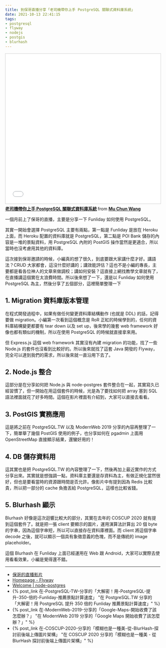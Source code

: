 ```yaml
---
title: 到保哥直播分享「老司機帶你上手 PostgreSQL 關聯式資料庫系統」
date: 2021-10-13 22:41:15
tags:
- postgresql
- flyway
- nodejs
- postgis
- blurhash
---
```


<iframe src="//www.slideshare.net/slideshow/embed_code/key/AIC2t5nj9WvSx3" width="595" height="485" frameborder="0" marginwidth="0" marginheight="0" scrolling="no" style="border:1px solid #CCC; border-width:1px; margin-bottom:5px; max-width: 100%;" allowfullscreen> </iframe> <div style="margin-bottom:5px"> <strong> <a href="//www.slideshare.net/kewang/postgresql-250366908" title="老司機帶你上手 PostgreSQL 關聯式資料庫系統" target="_blank">老司機帶你上手 PostgreSQL 關聯式資料庫系統</a> </strong> from <strong><a href="https://www.slideshare.net/kewang" target="_blank">Mu Chun Wang</a></strong> </div>

一個月前上了保哥的直播，主要是分享一下 Funliday 如何使用 PostgreSQL。

其實一開始會選擇 PostgreSQL 主要有兩點，第一點是 Funliday 是放在 Heroku 上面，而 Heroku 配置的資料庫就是 PostgreSQL，第二點是 POI Bank 儲存的內容是一堆的景點資料，用 PostgreSQL 內附的 PostGIS 操作當然是更適合，所以當時也沒考慮用其他的資料庫。

這次接到保哥邀請的時候，小編真的想了很久，到底要跟大家講什麼才好。講語法？CRUD 大家都會，這沒什麼好講的；講效能評估？這也不是小編的專長，主要都是看各位神人的文章來做調校；講如何安裝？這直接上網找教學文章就有了，在直播講這個實在太浪費時間。所以後來想了一下，還是以 Funliday 如何使用 PostgreSQL 為主，然後分享了五個部分，這裡簡單整理一下

## 1. Migration 資料庫版本管理

在程式開發過程中，如果有做任何變更資料庫結構動作 (也就是 DDL) 的話，記得要做 migration。小編第一次看到這個概念是 RoR 正紅的時候學到的，任何的資料庫結構變更都要有 tear down 以及 set up，後來學的幾套 web framework 好像也都有類似的機制，所以在使用 PostgreSQL 的時候就直接拿來用。

但 Express.js 這個 web framework 其實沒有內建 migration 的功能，找了一些 Node.js 的套件也沒看到比較好的。所以後來就找了這套 Java 開發的 Flyway，完全可以達到我們的需求，所以後來就一直沿用下去了。

## 2. Node.js 整合

這部分是在分享如何把 Node.js 與 node-postgres 套件整合在一起，其實寫久已經習慣了，但一開始在用這個套件的時候，光是為了要找如何把 array 塞到 SQL 語法裡面就花了好多時間。這個在影片裡面有介紹到，大家可以直接去看看。

## 3. PostGIS 實務應用

這是將之前在 PostgreSQL.TW 以及 ModernWeb 2019 分享的內容再整理了一下，簡單舉了幾個 PostGIS 使用的例子，也分享如何在 pgadmin 上面用 OpenStreetMap 直接顯示結果，還蠻好用的！

## 4. DB 儲存資料用

這其實也是把 PostgreSQL.TW 的內容整理了一下，然後再加上最近實作的方式分享出來。其實就是想強調一點，資料庫主要還是存資料為主，有做正規化當然很好，但也是要看當時的資源跟時間是否允許。像影片中有提到因為 Redis 比較貴，所以把一部分的 cache 負擔丟給 PostgreSQL，這樣也比較省錢。

## 5. Blurhash 顯示

Blurhash 好像是這次迴響比較大的部分，其實在去年的 COSCUP 2020 就有提到這個套件了。就是把一張 client 要顯示的圖片，運用演算法計算出 20 個 byte 的字串，因為這個字串短，所以可以直接存在資料庫裡面。而 client 將這個字串 decode 之後，就可以顯示一個具有象徵意義的色塊，而不是傳統的 image placeholder。

這個 Blurhash 在 Funliday 上面已經運用在 Web 跟 Android，大家可以實際去使用看看效果，小編是覺得還不錯。

---

* [保哥的直播影片](https://www.facebook.com/will.fans/videos/145266924463322)
* [Homepage - Flyway](https://flywaydb.org/)
* [Welcome | node-postgres](https://node-postgres.com/)
* {% post_link 在-PostgreSQL-TW-分享的「大解密！用-PostgreSQL-提升-350-倍的-Funliday-推薦景點計算速度」 "在 PostgreSQL.TW 分享的「大解密！用 PostgreSQL 提升 350 倍的 Funliday 推薦景點計算速度」" %}
* {% post_link 在-ModernWeb-2019-分享的「Google-Maps-開始收費了該怎麼辦？」 "在 ModernWeb 2019 分享的「Google Maps 開始收費了該怎麼辦？」" %}
* {% post_link 在-COSCUP-2020-分享的「模糊也是一種美-從-BlurHash-探討前後端上傳圖片架構」 "在 COSCUP 2020 分享的「模糊也是一種美 - 從 BlurHash 探討前後端上傳圖片架構」" %}